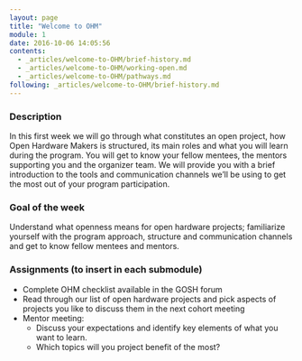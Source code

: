 ```yaml
---
layout: page
title: "Welcome to OHM"
module: 1
date: 2016-10-06 14:05:56
contents:
  - _articles/welcome-to-OHM/brief-history.md
  - _articles/welcome-to-OHM/working-open.md
  - _articles/welcome-to-OHM/pathways.md
following: _articles/welcome-to-OHM/brief-history.md
---
```

### Description

In this first week we will go through what constitutes an open project, how Open Hardware Makers is structured, its main roles and what you will learn during the program. You will get to know your fellow mentees, the mentors supporting you and the organizer team. We will provide you with a brief introduction to the tools and communication channels we’ll be using to get the most out of your program participation.

### Goal of the week

Understand what openness means for open hardware projects; familiarize yourself with the program approach, structure and communication channels and get to know fellow mentees and mentors.

### Assignments (to insert in each submodule)
- Complete OHM checklist available in the GOSH forum
- Read through our list of open hardware projects and pick aspects of projects you like to discuss them in the next cohort meeting
- Mentor meeting:
  - Discuss your expectations and identify key elements of what you want to learn.
  - Which topics will you project benefit of the most?
